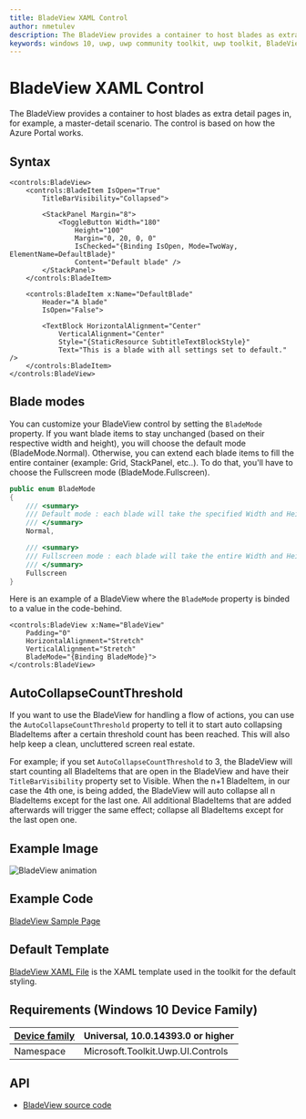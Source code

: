 ```yaml
---
title: BladeView XAML Control
author: nmetulev
description: The BladeView provides a container to host blades as extra detail pages in, for example, a master-detail scenario.
keywords: windows 10, uwp, uwp community toolkit, uwp toolkit, BladeView, XAML Control, xaml
---
```


# BladeView XAML Control 

The BladeView provides a container to host blades as extra detail pages in, for example, a master-detail scenario. The control is based on how the Azure Portal works. 

## Syntax

```xaml
<controls:BladeView>
    <controls:BladeItem IsOpen="True"
        TitleBarVisibility="Collapsed">

        <StackPanel Margin="8">
            <ToggleButton Width="180"
                Height="100"
                Margin="0, 20, 0, 0"
                IsChecked="{Binding IsOpen, Mode=TwoWay, ElementName=DefaultBlade}"
                Content="Default blade" />
        </StackPanel>
    </controls:BladeItem>

    <controls:BladeItem x:Name="DefaultBlade" 
        Header="A blade"
        IsOpen="False">

        <TextBlock HorizontalAlignment="Center"
            VerticalAlignment="Center"
            Style="{StaticResource SubtitleTextBlockStyle}"
            Text="This is a blade with all settings set to default." />
    </controls:BladeItem>
</controls:BladeView>
```

## Blade modes

You can customize your BladeView control by setting the `BladeMode` property.
If you want blade items to stay unchanged (based on their respective width and height), you will choose the default mode (BladeMode.Normal).
Otherwise, you can extend each blade items to fill the entire container (example: Grid, StackPanel, etc..). To do that, you'll have to choose the Fullscreen mode (BladeMode.Fullscreen).

```csharp
public enum BladeMode
{
    /// <summary>
    /// Default mode : each blade will take the specified Width and Height
    /// </summary>
    Normal,

    /// <summary>
    /// Fullscreen mode : each blade will take the entire Width and Height of the UI control container (cf <see cref="BladeView"/>)
    /// </summary>
    Fullscreen
}
```

Here is an example of a BladeView where the `BladeMode` property is binded to a value in the code-behind.

```xaml
<controls:BladeView x:Name="BladeView"
    Padding="0"
    HorizontalAlignment="Stretch"
    VerticalAlignment="Stretch"
    BladeMode="{Binding BladeMode}">
</controls:BladeView>
```

## AutoCollapseCountThreshold

If you want to use the BladeView for handling a flow of actions, you can use the `AutoCollapseCountThreshold` property to tell it to start auto collapsing BladeItems after a certain threshold count has been reached. This will also help keep a clean, uncluttered screen real estate.

For example; if you set `AutoCollapseCountThreshold` to 3, the BladeView will start counting all BladeItems that are open in the BladeView and have their `TitleBarVisibility` property set to Visible. When the n+1 BladeItem, in our case the 4th one, is being added, the BladeView will auto collapse all n BladeItems except for the last one. All additional BladeItems that are added afterwards will trigger the same effect; collapse all BladeItems except for the last open one.

## Example Image

![BladeView animation](../resources/images/Controls-BladeView.gif "BladeView")

## Example Code

[BladeView Sample Page](https://github.com/Microsoft/UWPCommunityToolkit/tree/master/Microsoft.Toolkit.Uwp.SampleApp/SamplePages/BladeView)

## Default Template 

[BladeView XAML File](https://github.com/Microsoft/UWPCommunityToolkit/blob/master/Microsoft.Toolkit.Uwp.UI.Controls/BladeView/BladeView.xaml) is the XAML template used in the toolkit for the default styling.

## Requirements (Windows 10 Device Family)

| [Device family](http://go.microsoft.com/fwlink/p/?LinkID=526370) | Universal, 10.0.14393.0 or higher |
| --- | --- |
| Namespace | Microsoft.Toolkit.Uwp.UI.Controls |

## API

* [BladeView source code](https://github.com/Microsoft/UWPCommunityToolkit/tree/master/Microsoft.Toolkit.Uwp.UI.Controls/BladeView)


